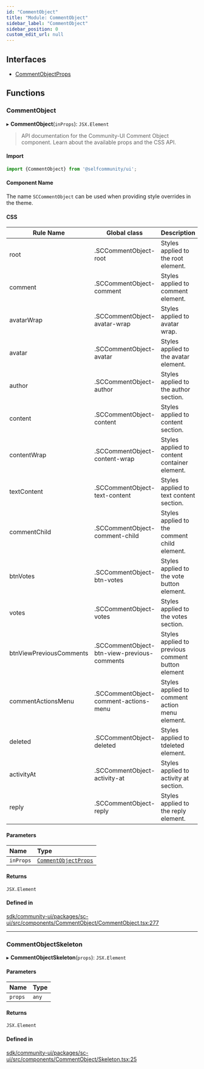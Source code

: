 ```yaml
---
id: "CommentObject"
title: "Module: CommentObject"
sidebar_label: "CommentObject"
sidebar_position: 0
custom_edit_url: null
---
```


## Interfaces

- [CommentObjectProps](../interfaces/CommentObject.CommentObjectProps.md)

## Functions

### CommentObject

▸ **CommentObject**(`inProps`): `JSX.Element`

> API documentation for the Community-UI Comment Object component. Learn about the available props and the CSS API.

#### Import

```jsx
import {CommentObject} from '@selfcommunity/ui';
```

#### Component Name

The name `SCCommentObject` can be used when providing style overrides in the theme.

#### CSS

|Rule Name|Global class|Description|
|---|---|---|
|root|.SCCommentObject-root|Styles applied to the root element.|
|comment|.SCCommentObject-comment|Styles applied to comment element.|
|avatarWrap|.SCCommentObject-avatar-wrap|Styles applied to avatar wrap.|
|avatar|.SCCommentObject-avatar|Styles applied to the avatar element.|
|author|.SCCommentObject-author|Styles applied to the author section.|
|content|.SCCommentObject-content|Styles applied to content section.|
|contentWrap|.SCCommentObject-content-wrap|Styles applied to content container element.|
|textContent|.SCCommentObject-text-content|Styles applied to text content section.|
|commentChild|.SCCommentObject-comment-child|Styles applied to the comment child element.|
|btnVotes|.SCCommentObject-btn-votes|Styles applied to the vote button element.|
|votes|.SCCommentObject-votes|Styles applied to the votes section.|
|btnViewPreviousComments|.SCCommentObject-btn-view-previous-comments|Styles applied to previous comment button element|
|commentActionsMenu|.SCCommentObject-comment-actions-menu|Styles applied to comment action menu element.|
|deleted|.SCCommentObject-deleted|Styles applied to tdeleted element.|
|activityAt|.SCCommentObject-activity-at|Styles applied to activity at section.|
|reply|.SCCommentObject-reply|Styles applied to the reply element.|

#### Parameters

| Name | Type |
| :------ | :------ |
| `inProps` | [`CommentObjectProps`](../interfaces/CommentObject.CommentObjectProps.md) |

#### Returns

`JSX.Element`

#### Defined in

[sdk/community-ui/packages/sc-ui/src/components/CommentObject/CommentObject.tsx:277](https://github.com/selfcommunity/community-ui/blob/a7bfc2b/packages/sc-ui/src/components/CommentObject/CommentObject.tsx#L277)

___

### CommentObjectSkeleton

▸ **CommentObjectSkeleton**(`props`): `JSX.Element`

#### Parameters

| Name | Type |
| :------ | :------ |
| `props` | `any` |

#### Returns

`JSX.Element`

#### Defined in

[sdk/community-ui/packages/sc-ui/src/components/CommentObject/Skeleton.tsx:25](https://github.com/selfcommunity/community-ui/blob/a7bfc2b/packages/sc-ui/src/components/CommentObject/Skeleton.tsx#L25)
